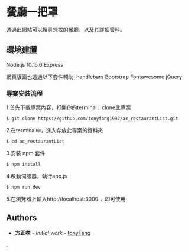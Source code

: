 # 餐廳一把罩

透過此網站可以搜尋想找的餐廳，以及其詳細資料。


## 環境建置

Node.js 10.15.0
Express

網頁版面也透過以下套件輔助:
handlebars
Bootstrap
Fontawesome
jQuery

### 專案安裝流程

1.首先下載專案內容，打開你的terminal，clone此專案
```
$ git clone https://github.com/tonyfang1992/ac_restaurantList.git
```
2.在terminal中，進入存放此專案的資料夾
```
$ cd ac_restaurantList
```
3.安裝 npm 套件
```
$ npm install 
```
4.啟動伺服器，執行app.js
```
$ npm run dev
```
5.在瀏覽器上輸入http://localhost:3000 ，即可使用



## Authors

* **方正孝** - *Initial work* - [tonyFang](https://github.com/tonyfang1992)

.




